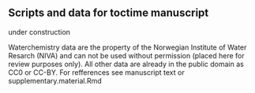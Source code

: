 ## Scripts and data for toctime manuscript 
under construction 

Waterchemistry data are the property of the Norwegian Institute of Water Resarch (NIVA) and can not be used without permission (placed here for review purposes only). All other data are already in the public domain as CC0 or CC-BY. For refferences see manuscript text or supplementary.material.Rmd
